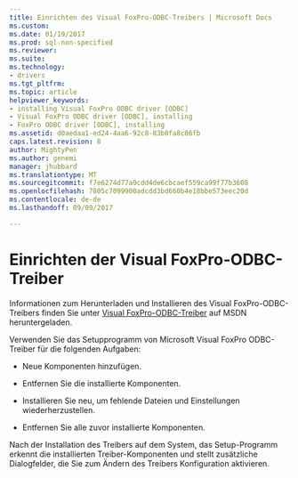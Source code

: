 ```yaml
---
title: Einrichten des Visual FoxPro-ODBC-Treibers | Microsoft Docs
ms.custom: 
ms.date: 01/19/2017
ms.prod: sql-non-specified
ms.reviewer: 
ms.suite: 
ms.technology:
- drivers
ms.tgt_pltfrm: 
ms.topic: article
helpviewer_keywords:
- installing Visual FoxPro ODBC driver [ODBC]
- Visual FoxPro ODBC driver [ODBC], installing
- FoxPro ODBC driver [ODBC], installing
ms.assetid: d0aedaa1-ed24-4aa6-92c8-83b0fa8c86fb
caps.latest.revision: 8
author: MightyPen
ms.author: genemi
manager: jhubbard
ms.translationtype: MT
ms.sourcegitcommit: f7e6274d77a9cdd4de6cbcaef559ca99f77b3608
ms.openlocfilehash: 7805c7099900adcdd3bd660b4e18bbe573eec20d
ms.contentlocale: de-de
ms.lasthandoff: 09/09/2017

---
```

# <a name="setting-up-the-visual-foxpro-odbc-driver"></a>Einrichten der Visual FoxPro-ODBC-Treiber
Informationen zum Herunterladen und Installieren des Visual FoxPro-ODBC-Treibers finden Sie unter [Visual FoxPro-ODBC-Treiber](http://go.microsoft.com/fwlink/?LinkId=121318) auf MSDN heruntergeladen.  
  
 Verwenden Sie das Setupprogramm von Microsoft Visual FoxPro ODBC-Treiber für die folgenden Aufgaben:  
  
-   Neue Komponenten hinzufügen.  
  
-   Entfernen Sie die installierte Komponenten.  
  
-   Installieren Sie neu, um fehlende Dateien und Einstellungen wiederherzustellen.  
  
-   Entfernen Sie alle zuvor installierte Komponenten.  
  
 Nach der Installation des Treibers auf dem System, das Setup-Programm erkennt die installierten Treiber-Komponenten und stellt zusätzliche Dialogfelder, die Sie zum Ändern des Treibers Konfiguration aktivieren.
